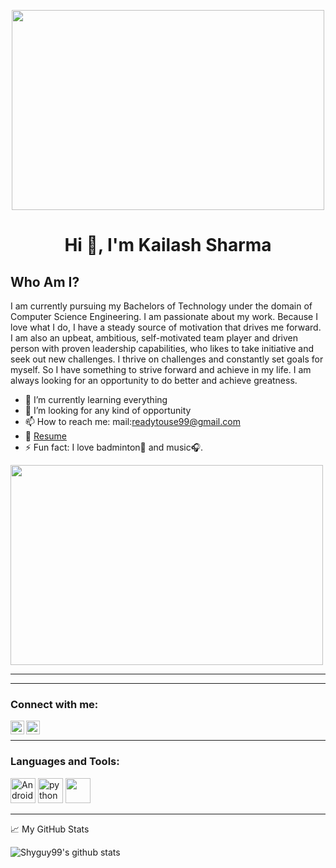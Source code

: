 <p align="center"> <img src="https://github.com/Shyguy99/Shyguy99/blob/main/assets/hello.gif" width="500" height="320"  /> </p>
<h1 align="center">Hi 👋, I'm Kailash Sharma</h1>
<!--
**muthuannamalai12/muthuannamalai12** is a ✨ _special_ ✨ repository because its `README.md` (this file) appears on your GitHub profile.-->

<!--
Here are some ideas to get you started:-->
<!--
- 🔭 I’m currently working on ...
- 🌱 I’m currently learning ...
- 👯 I’m looking to collaborate on ...
- 🤔 I’m looking for help with ...
- 💬 Ask me about ...
- 📫 How to reach me: ...
- 😄 Pronouns: ...
- ⚡ Fun fact: ...
-->
## Who Am I?
I am currently pursuing my Bachelors of Technology under the domain of Computer Science Engineering. I am passionate about my work. Because I love what I do, I have a steady source of motivation that drives me forward. I am also an upbeat, ambitious, self-motivated team player and driven person with proven leadership capabilities, who likes to take initiative and seek out new challenges. I thrive on challenges and constantly set goals for myself. So I have something to strive forward and achieve in my life. I am always looking for an opportunity to do better and achieve greatness.



- 🌱 I’m currently learning everything
- 👯 I’m looking for any kind of opportunity
- 📫 How to reach me: mail:readytouse99@gmail.com
- 📄 [Resume](https://drive.google.com/file/d/1W8K09xDyKiG5cxzoAeFV-unm2qhxHDRd/view?usp=sharing)
- ⚡ Fun fact: I love badminton🏸 and music🎧.

<p align="centre"> <img src="https://miro.medium.com/max/1360/1*IRGHmiGsa16stedQvIaZfw.gif" width="500" height="320" /></p>

---


---

### Connect with me:


<a href="https://www.linkedin.com/in/kailash-sharma-940119173/">
  <img align="left" alt="Kailash Sharma's | Linkedin" width="22px" src="https://raw.githubusercontent.com/peterthehan/peterthehan/master/assets/linkedin.svg" />
</a>
<a href="https://www.instagram.com/vashisth_1809/">
  <img align="left" alt="Muthu Annamalai's | Instagram" width="22px" src="https://www.flaticon.com/svg/static/icons/svg/174/174855.svg" />
</a>


<br />

---

### Languages and Tools:

<img src="https://seeklogo.com/images/A/android-new-2019-logo-3CD3BC571C-seeklogo.com.png" alt="Android" width="40" height="40"> <img src="https://seeklogo.com/images/P/python-logo-A32636CAA3-seeklogo.com.png" alt="python" width="40" height="40"/> <img src="https://seeklogo.com/images/P/pycharm-logo-51B1427388-seeklogo.com.png" width="40" height="40"/>


---

📈 My GitHub Stats

![Shyguy99's github stats](https://github-readme-stats.vercel.app/api?username=Shyguy99&theme=flag-india&show_icons=true)





  

